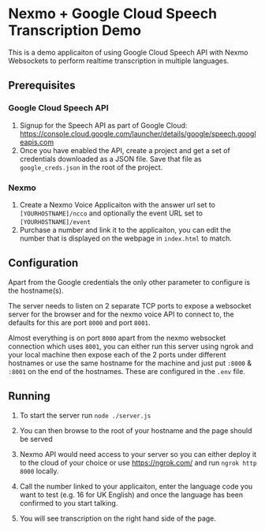 # Nexmo + Google Cloud Speech Transcription Demo

This is a demo applicaiton of using Google Cloud Speech API with Nexmo Websockets to perform realtime transcription in multiple languages.

## Prerequisites

### Google Cloud Speech API
1. Signup for the Speech API as part of Google Cloud: https://console.cloud.google.com/launcher/details/google/speech.googleapis.com
1. Once you have enabled the API, create a project and get a set of credentials downloaded as a JSON file. Save that file as `google_creds.json` in the root of the project.

### Nexmo
1. Create a Nexmo Voice Applicaiton with the answer url set to `[YOURHOSTNAME]/ncco` and optionally the event URL set to `[YOURHOSTNAME]/event`
1. Purchase a number and link it to the applicaiton, you can edit the number that is displayed on the webpage in `index.html` to match.


## Configuration
Apart from the Google credentials the only other parameter to configure is the hostname(s).

The server needs to listen on 2 separate TCP ports to expose a websocket server for the browser and for the nexmo voice API to connect to, the defaults for this are port `8000` and port `8001`.


Almost everything is on port `8000` apart from the nexmo websocket connection which uses `8001`, you can either run this server using ngrok and your local machine then expose each of the 2 ports under different hostnames or use the same hostname for the machine and just put `:8000` & `:8001` on the end of the hostnames. These are configured in the `.env` file.


## Running
1. To start the server run `node ./server.js`

1. You can then browse to the root of your hostname and the page should be served

1. Nexmo API would need access to your server so you can either deploy it to the cloud of your choice or use https://ngrok.com/ and run `ngrok http 8000` locally.

1. Call the number linked to your applicaiton, enter the language code you want to test (e.g. 16 for UK English) and once the language has been confirmed to you start talking.

1. You will see transcription on the right hand side of the page.

